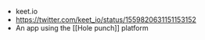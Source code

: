 - keet.io
- https://twitter.com/keet_io/status/1559820631151153152
- An app using the [[Hole punch]] platform
